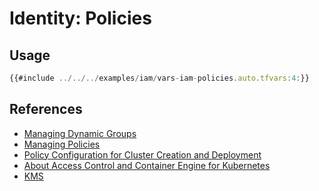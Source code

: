 # Identity: Policies

## Usage

```javascript
{{#include ../../../examples/iam/vars-iam-policies.auto.tfvars:4:}}
```

## References

* [Managing Dynamic Groups](https://docs.cloud.oracle.com/iaas/Content/Identity/Tasks/managingdynamicgroups.htm)
* [Managing Policies](https://docs.cloud.oracle.com/iaas/Content/Identity/Tasks/managingpolicies.htm)
* [Policy Configuration for Cluster Creation and Deployment](https://docs.oracle.com/en-us/iaas/Content/ContEng/Concepts/contengpolicyconfig.htm)
* [About Access Control and Container Engine for Kubernetes](https://docs.oracle.com/en-us/iaas/Content/ContEng/Concepts/contengaboutaccesscontrol.htm)
* [KMS](https://docs.cloud.oracle.com/iaas/Content/KeyManagement/Concepts/keyoverview.htm)

